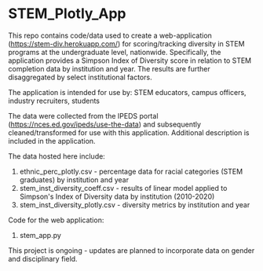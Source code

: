 # STEM_Plotly_App

This repo contains code/data used to create a web-application (https://stem-div.herokuapp.com/) for scoring/tracking diversity in STEM programs at the undergraduate level, nationwide. Specifically, the application provides a Simpson Index of Diversity score in relation to STEM completion data by institution and year. The results are further disaggregated by select institutional factors. 

The application is intended for use by: STEM educators, campus officers, industry recruiters, students 

The data were collected from the IPEDS portal (https://nces.ed.gov/ipeds/use-the-data) and subsequently cleaned/transformed for use with this application. Additional description is included in the application. 

The data hosted here include:

1. ethnic_perc_plotly.csv  -  percentage data for racial categories (STEM graduates) by institution and year 
2. stem_inst_diversity_coeff.csv - results of linear model applied to Simpson's Index of Diversity data by institution (2010-2020)
3. stem_inst_diversity_plotly.csv - diversity metrics by institution and year

Code for the web application:

1. stem_app.py

This project is ongoing - updates are planned to incorporate data on gender and disciplinary field. 
